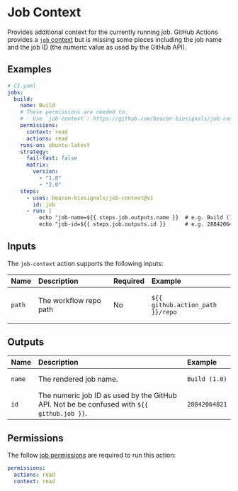 # Job Context

Provides additional context for the currently running job. GitHub Actions provides a [`job` context](https://docs.github.com/en/actions/writing-workflows/choosing-what-your-workflow-does/accessing-contextual-information-about-workflow-runs#job-context) but is missing some pieces including the job name and the job ID (the numeric value as used by the GitHub API).

## Examples

```yaml
# CI.yaml
jobs:
  build:
    name: Build
    # These permissions are needed to:
    # - Use `job-context`: https://github.com/beacon-biosignals/job-context#permissions
    permissions:
      context: read
      actions: read
    runs-on: ubuntu-latest
    strategy:
      fail-fast: false
      matrix:
        version:
          - "1.0"
          - "2.0"
    steps:
      - uses: beacon-biosignals/job-context@v1
        id: job
      - run: |
          echo "job-name=${{ steps.job.outputs.name }}  # e.g. Build (1.0)
          echo "job-id=${{ steps.job.outputs.id }}      # e.g. 28842064821
```

## Inputs

The `job-context` action supports the following inputs:

| Name             | Description | Required | Example |
|:-----------------|:------------|:---------|:--------|
| `path`           | The workflow repo path | No | <pre><code>${{ github.action_path }}/repo</code></pre> |

## Outputs

| Name   | Description | Example |
|:-------|:------------|:--------|
| `name` | The rendered job name. | <pre><code>Build (1.0)</code></pre> |
| `id`   | The numeric job ID as used by the GitHub API. Not be be confused with `${{ github.job }}`. | <pre><code>28842064821</code></pre> |

## Permissions

The follow [job permissions](https://docs.github.com/en/actions/using-jobs/assigning-permissions-to-jobs) are required to run this action:

```yaml
permissions:
  actions: read
  context: read
```
